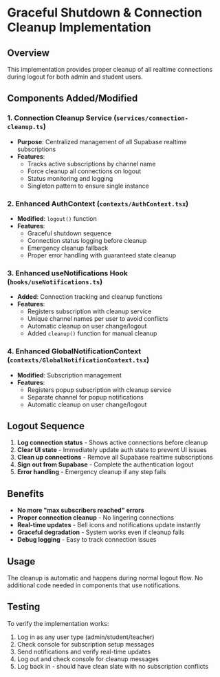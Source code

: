 # Graceful Shutdown & Connection Cleanup Implementation

## Overview

This implementation provides proper cleanup of all realtime connections during logout for both admin and student users.

## Components Added/Modified

### 1. Connection Cleanup Service (`services/connection-cleanup.ts`)

- **Purpose**: Centralized management of all Supabase realtime subscriptions
- **Features**:
  - Tracks active subscriptions by channel name
  - Force cleanup all connections on logout
  - Status monitoring and logging
  - Singleton pattern to ensure single instance

### 2. Enhanced AuthContext (`contexts/AuthContext.tsx`)

- **Modified**: `logout()` function
- **Features**:
  - Graceful shutdown sequence
  - Connection status logging before cleanup
  - Emergency cleanup fallback
  - Proper error handling with guaranteed state cleanup

### 3. Enhanced useNotifications Hook (`hooks/useNotifications.ts`)

- **Added**: Connection tracking and cleanup functions
- **Features**:
  - Registers subscription with cleanup service
  - Unique channel names per user to avoid conflicts
  - Automatic cleanup on user change/logout
  - Added `cleanup()` function for manual cleanup

### 4. Enhanced GlobalNotificationContext (`contexts/GlobalNotificationContext.tsx`)

- **Modified**: Subscription management
- **Features**:
  - Registers popup subscription with cleanup service
  - Separate channel for popup notifications
  - Automatic cleanup on user change/logout

## Logout Sequence

1. **Log connection status** - Shows active connections before cleanup
2. **Clear UI state** - Immediately update auth state to prevent UI issues
3. **Clean up connections** - Remove all Supabase realtime subscriptions
4. **Sign out from Supabase** - Complete the authentication logout
5. **Error handling** - Emergency cleanup if any step fails

## Benefits

- **No more "max subscribers reached" errors**
- **Proper connection cleanup** - No lingering connections
- **Real-time updates** - Bell icons and notifications update instantly
- **Graceful degradation** - System works even if cleanup fails
- **Debug logging** - Easy to track connection issues

## Usage

The cleanup is automatic and happens during normal logout flow. No additional code needed in components that use notifications.

## Testing

To verify the implementation works:

1. Log in as any user type (admin/student/teacher)
2. Check console for subscription setup messages
3. Send notifications and verify real-time updates
4. Log out and check console for cleanup messages
5. Log back in - should have clean slate with no subscription conflicts
